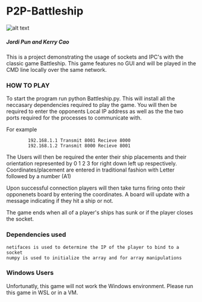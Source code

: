 # P2P-Battleship 
![alt text](https://raw.githubusercontent.com/punjordi/P2P-Battleship/master/asset/banner.jpg)
##### Jordi Pun and Kerry Cao
This is a project demonstrating the usage of sockets and IPC's with the classic game Battleship. This game features no GUI and will be played in the CMD line locally over the same network.

### HOW TO PLAY
To start the program run python Battleship.py. This will install all the neccasary dependencies required to play the game. 
You will then be required to enter the opponents Local IP address as well as the the two ports required for the processes to communicate with. 

For example 

            192.168.1.1 Transmit 8001 Recieve 8000
            192.168.1.2 Transmit 8000 Recieve 8001

The Users will then be required the enter their ship placements and their orientation represented by 0 1 2 3 for right down left up respectively. Coordinates/placement are entered in traditional fashion with Letter followed by a number (A1)

Upon successful connection players will then take turns firing onto their opponenets board by entering the coordinates. A board will update with a message indicating if they hit a ship or not. 

The game ends when all of a player's ships has sunk or if the player closes the socket.


    
### Dependencies used
    
    netifaces is used to determine the IP of the player to bind to a socket
    numpy is used to initialize the array and for array manipulations
    
### Windows Users
Unfortunatly, this game will not work the Windows environment.
Please run this game in WSL or in a VM.
